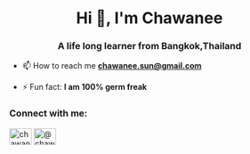 <h1 align="center">Hi 👋, I'm Chawanee</h1>
<h3 align="center">A life long learner from Bangkok,Thailand</h3>



- 📫 How to reach me **chawanee.sun@gmail.com**

- ⚡ Fun fact: **I am 100% germ freak**

<h3 align="left">Connect with me:</h3>
<p align="left">
<a href="https://linkedin.com/in/chawanee" target="blank"><img align="center" src="https://raw.githubusercontent.com/rahuldkjain/github-profile-readme-generator/master/src/images/icons/Social/linked-in-alt.svg" alt="chawanee" height="30" width="40" /></a>
<a href="https://medium.com/@chawadesu" target="blank"><img align="center" src="https://raw.githubusercontent.com/rahuldkjain/github-profile-readme-generator/master/src/images/icons/Social/medium.svg" alt="@chawadesu" height="30" width="40" /></a>
</p>


